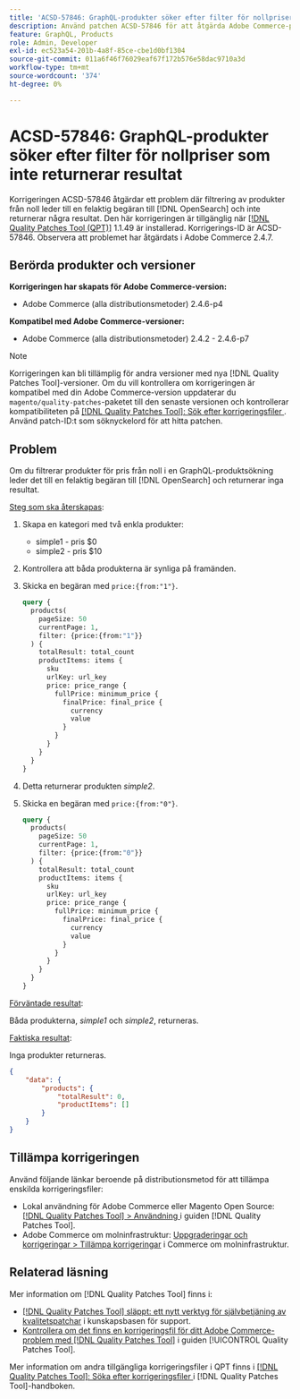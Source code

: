 ```yaml
---
title: 'ACSD-57846: GraphQL-produkter söker efter filter för nollpriser som inte returnerar resultat'
description: Använd patchen ACSD-57846 för att åtgärda Adobe Commerce-problemet där filtrering av produkter från noll leder till en felaktig begäran till  [!DNL OpenSearch]  och inte returnerar några resultat.
feature: GraphQL, Products
role: Admin, Developer
exl-id: ec523a54-201b-4a8f-85ce-cbe1d0bf1304
source-git-commit: 011a6f46f76029eaf67f172b576e58dac9710a3d
workflow-type: tm+mt
source-wordcount: '374'
ht-degree: 0%

---
```


# ACSD-57846: GraphQL-produkter söker efter filter för nollpriser som inte returnerar resultat

Korrigeringen ACSD-57846 åtgärdar ett problem där filtrering av produkter från noll leder till en felaktig begäran till [!DNL OpenSearch] och inte returnerar några resultat. Den här korrigeringen är tillgänglig när [[!DNL Quality Patches Tool (QPT)]](https://experienceleague.adobe.com/sv/docs/commerce-operations/tools/quality-patches-tool/quality-patches-tool-to-self-serve-quality-patches) 1.1.49 är installerad. Korrigerings-ID är ACSD-57846. Observera att problemet har åtgärdats i Adobe Commerce 2.4.7.

## Berörda produkter och versioner

**Korrigeringen har skapats för Adobe Commerce-version:**

* Adobe Commerce (alla distributionsmetoder) 2.4.6-p4

**Kompatibel med Adobe Commerce-versioner:**

* Adobe Commerce (alla distributionsmetoder) 2.4.2 - 2.4.6-p7

>[!NOTE]
>
>Korrigeringen kan bli tillämplig för andra versioner med nya [!DNL Quality Patches Tool]-versioner. Om du vill kontrollera om korrigeringen är kompatibel med din Adobe Commerce-version uppdaterar du `magento/quality-patches`-paketet till den senaste versionen och kontrollerar kompatibiliteten på [[!DNL Quality Patches Tool]: Sök efter korrigeringsfiler ](https://experienceleague.adobe.com/tools/commerce-quality-patches/index.html?lang=sv-SE). Använd patch-ID:t som söknyckelord för att hitta patchen.

## Problem

Om du filtrerar produkter för pris från noll i en GraphQL-produktsökning leder det till en felaktig begäran till [!DNL OpenSearch] och returnerar inga resultat.

<u>Steg som ska återskapas</u>:

1. Skapa en kategori med två enkla produkter:
   * simple1 - pris $0
   * simple2 - pris $10
1. Kontrollera att båda produkterna är synliga på framänden.
1. Skicka en begäran med `price:{from:"1"}`.

   ```graphql
   query {
     products(
       pageSize: 50
       currentPage: 1,
       filter: {price:{from:"1"}}
     ) {
       totalResult: total_count
       productItems: items {
         sku
         urlKey: url_key
         price: price_range {
           fullPrice: minimum_price {
             finalPrice: final_price {
               currency
               value
             }
           }
         }
       }
     }
   }
   ```

1. Detta returnerar produkten *simple2*.
1. Skicka en begäran med `price:{from:"0"}`.

   ```graphql
   query {
     products(
       pageSize: 50
       currentPage: 1,
       filter: {price:{from:"0"}}
     ) {
       totalResult: total_count
       productItems: items {
         sku
         urlKey: url_key
         price: price_range {
           fullPrice: minimum_price {
             finalPrice: final_price {
               currency
               value
             }
           }
         }
       }
     }
   }
   ```

<u>Förväntade resultat</u>:

Båda produkterna, *simple1* och *simple2*, returneras.

<u>Faktiska resultat</u>:

Inga produkter returneras.

```json
{
    "data": {
        "products": {
            "totalResult": 0,
            "productItems": []
        }
    }
}
```

## Tillämpa korrigeringen

Använd följande länkar beroende på distributionsmetod för att tillämpa enskilda korrigeringsfiler:

* Lokal användning för Adobe Commerce eller Magento Open Source: [[!DNL Quality Patches Tool] > Användning ](/help/tools/quality-patches-tool/usage.md) i guiden [!DNL Quality Patches Tool].
* Adobe Commerce om molninfrastruktur: [Uppgraderingar och korrigeringar > Tillämpa korrigeringar](https://experienceleague.adobe.com/docs/commerce-cloud-service/user-guide/develop/upgrade/apply-patches.html?lang=sv-SE) i Commerce om molninfrastruktur.

## Relaterad läsning

Mer information om [!DNL Quality Patches Tool] finns i:

* [[!DNL Quality Patches Tool] släppt: ett nytt verktyg för självbetjäning av kvalitetspatchar](https://experienceleague.adobe.com/sv/docs/commerce-operations/tools/quality-patches-tool/quality-patches-tool-to-self-serve-quality-patches) i kunskapsbasen för support.
* [Kontrollera om det finns en korrigeringsfil för ditt Adobe Commerce-problem med  [!DNL Quality Patches Tool]](/help/tools/quality-patches-tool/patches-available-in-qpt/check-patch-for-magento-issue-with-magento-quality-patches.md) i guiden [!UICONTROL Quality Patches Tool].


Mer information om andra tillgängliga korrigeringsfiler i QPT finns i [[!DNL Quality Patches Tool]: Söka efter korrigeringsfiler ](https://experienceleague.adobe.com/tools/commerce-quality-patches/index.html?lang=sv-SE) i [!DNL Quality Patches Tool]-handboken.
